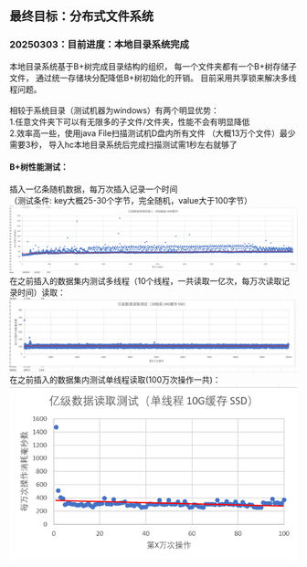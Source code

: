 ## 最终目标：分布式文件系统

### 20250303：目前进度：本地目录系统完成
本地目录系统基于B+树完成目录结构的组织，
每一个文件夹都有一个B+树存储子文件，
通过统一存储块分配降低B+树初始化的开销。
目前采用共享锁来解决多线程问题。
<br><br>
相较于系统目录（测试机器为windows）有两个明显优势：
<br>
1.任意文件夹下可以有无限多的子文件/文件夹，性能不会有明显降低
<br>2.效率高一些，使用java File扫描测试机D盘内所有文件
（大概13万个文件）最少需要3秒，
导入hc本地目录系统后完成扫描测试需1秒左右就够了
<br>
#### B+树性能测试：<br>
插入一亿条随机数据，每万次插入记录一个时间
<br>（测试条件: key大概25-30个字节，完全随机，value大于100字节）
![tree-write-test.png](docs/images/tree-write-test.png)
在之前插入的数据集内测试多线程（10个线程，一共读取一亿次，每万次读取记录时间）读取：
![tree-read-test-multi.png](docs/images/tree-read-test-multi.png)
在之前插入的数据集内测试单线程读取(100万次操作一共)：
![img.png](docs/images/img.png)



